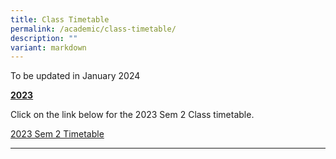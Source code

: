 ```yaml
---
title: Class Timetable
permalink: /academic/class-timetable/
description: ""
variant: markdown
---
```

<p>To be updated in January 2024</p>
<p><strong><u>2023</u></strong></p>
<p>Click on the link below for the 2023 Sem 2 Class timetable.</p>
<p><a href="/files/2023_sem 2_class tt_22 jun 2023_.pdf" target="_blank" rel="noopener">2023 Sem 2 Timetable</a><br></p><hr>